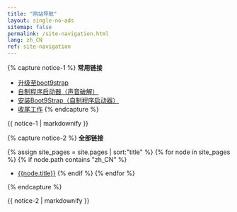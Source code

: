 ```yaml
---
title: "网站导航"
layout: single-no-ads
sitemap: false
permalink: /site-navigation.html
lang: zh_CN
ref: site-navigation
---
```


{% capture notice-1 %}
**常用链接**

+ [升级至boot9strap](updating-to-boot9strap)
+ [自制程序启动器（声音破解）](homebrew-launcher-(soundhax))
+ [安装Boot9Strap（自制程序启动器）](installing-boot9strap-(homebrew-launcher))
+ [收尾工作](finalizing-setup)
{% endcapture %}
<div class="notice--info">{{ notice-1 | markdownify }}</div>

{% capture notice-2 %}
**全部链接**

{% assign site_pages = site.pages | sort:"title" %}
{% for node in site_pages %}
{% if node.path contains "zh_CN" %}
+ <a href="{{node.url}}">{{node.title}}</a>
{% endif %}
{% endfor %}

{% endcapture %}
<div class="notice--primary">{{ notice-2 | markdownify }}</div>
